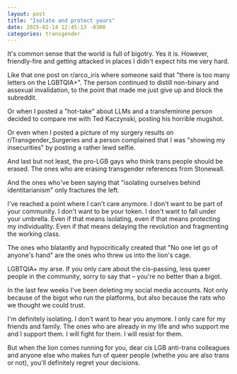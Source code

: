 ```yaml
---
layout: post
title: "Isolate and protect yours"
date: 2025-02-14 12:45:13 -0300
categories: transgender
---
```


It's common sense that the world is full of bigotry. Yes it is. 
However, friendly-fire and getting attacked in places I didn't expect hits
me very hard. 

Like that one post on r/arco_iris where someone said that "there is too many
letters on the LGBTQIA+". The person continued to distill non-binary and 
assexual invalidation, to the point that made me just give up and block the
subreddit. 

Or when I posted a "hot-take" about LLMs and a transfeminine person decided
to compare me with Ted Kaczynski, posting his horrible mugshot.

Or even when I posted a picture of my surgery results on r/Transgender_Surgeries
and a person complained that I was "showing my insecurities" by posting a rather
lewd selfie.

And last but not least, the pro-LGB gays who think trans people should be erased.
The ones who are erasing transgender references from Stonewall. 

And the ones who've been saying that "isolating ourselves behind identitarianism"
only fractures the left. 

I've reached a point where I can't care anymore. I don't want to be part of your
community. I don't want to be your token. I don't want to fall under your
umbrella. Even if that means isolating, even if that means protecting my 
individuality. Even if that means delaying the revolution and fragmenting the 
working class.

The ones who blatantly and hypocritically created that "No one let go of 
anyone's hand" are the ones who threw us into the lion's cage.

LGBTQIA+ my arse. If you only care about the cis-passing, less queer people in
the community, sorry to say that – you're no better than a bigot. 

In the last few weeks I've been deleting my social media accounts. Not only
because of the bigot who run the platforms, but also because the rats who we
thought we could trust. 

I'm definitely isolating. I don't want to hear you anymore. I only care for my
friends and family. The ones who are already in my life and who support me and 
I support them. I will fight for them. I will resist for them. 

But when the lion comes running for you, dear cis LGB anti-trans colleagues
and anyone else who makes fun of queer people (whethe you are also trans or not),
you'll definitely regret your decisions.
